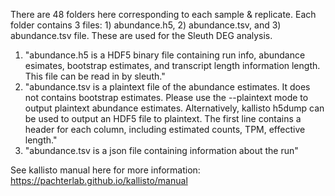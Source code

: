 There are 48 folders here corresponding to each sample & replicate. Each folder contains 3 files: 1) abundance.h5, 2) abundance.tsv, and 3) abundance.tsv file. These are used for the Sleuth DEG analysis. 

1) "abundance.h5 is a HDF5 binary file containing run info, abundance esimates, bootstrap estimates, and transcript length information length. This file can be read in by sleuth."
2) "abundance.tsv is a plaintext file of the abundance estimates. It does not contains bootstrap estimates. Please use the --plaintext mode to output plaintext abundance estimates. Alternatively, kallisto h5dump can be used to output an HDF5 file to plaintext. The first line contains a header for each column, including estimated counts, TPM, effective length."
3) "abundance.tsv is a json file containing information about the run"

See kallisto manual here for more information: https://pachterlab.github.io/kallisto/manual
